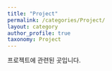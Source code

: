 ```yaml
---
title: "Project"
permalink: /categories/Project/
layout: category
author_profile: true
taxonomy: Project
---
```


프로젝트에 관련된 곳입니다.